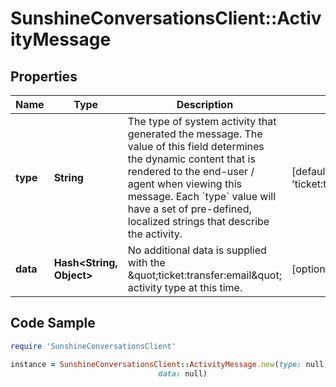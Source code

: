# SunshineConversationsClient::ActivityMessage

## Properties

Name | Type | Description | Notes
------------ | ------------- | ------------- | -------------
**type** | **String** | The type of system activity that generated the message. The value of this field determines the dynamic content that is rendered to the end-user / agent when viewing this message. Each &#x60;type&#x60; value will have a set of pre-defined, localized strings that describe the activity. | [default to &#39;ticket:transfer:email&#39;]
**data** | **Hash&lt;String, Object&gt;** | No additional data is supplied with the \&quot;ticket:transfer:email\&quot; activity type at this time. | [optional] 

## Code Sample

```ruby
require 'SunshineConversationsClient'

instance = SunshineConversationsClient::ActivityMessage.new(type: null,
                                 data: null)
```


